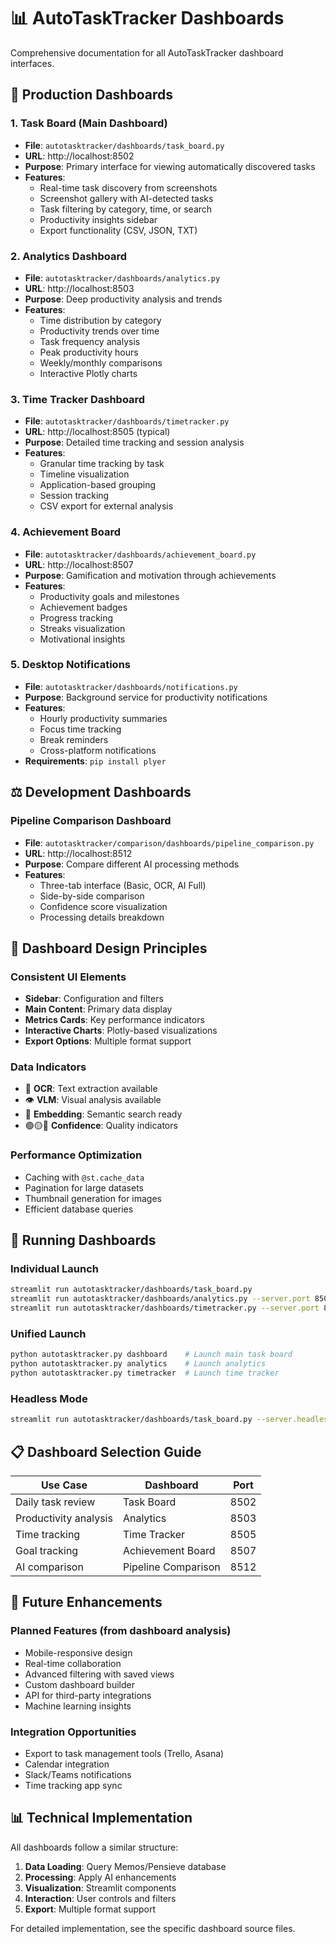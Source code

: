 # 📊 AutoTaskTracker Dashboards

Comprehensive documentation for all AutoTaskTracker dashboard interfaces.

## 🎯 Production Dashboards

### 1. **Task Board** (Main Dashboard)
- **File**: `autotasktracker/dashboards/task_board.py`
- **URL**: http://localhost:8502
- **Purpose**: Primary interface for viewing automatically discovered tasks
- **Features**:
  - Real-time task discovery from screenshots
  - Screenshot gallery with AI-detected tasks
  - Task filtering by category, time, or search
  - Productivity insights sidebar
  - Export functionality (CSV, JSON, TXT)

### 2. **Analytics Dashboard**
- **File**: `autotasktracker/dashboards/analytics.py`
- **URL**: http://localhost:8503
- **Purpose**: Deep productivity analysis and trends
- **Features**:
  - Time distribution by category
  - Productivity trends over time
  - Task frequency analysis
  - Peak productivity hours
  - Weekly/monthly comparisons
  - Interactive Plotly charts

### 3. **Time Tracker Dashboard**
- **File**: `autotasktracker/dashboards/timetracker.py`
- **URL**: http://localhost:8505 (typical)
- **Purpose**: Detailed time tracking and session analysis
- **Features**:
  - Granular time tracking by task
  - Timeline visualization
  - Application-based grouping
  - Session tracking
  - CSV export for external analysis

### 4. **Achievement Board**
- **File**: `autotasktracker/dashboards/achievement_board.py`
- **URL**: http://localhost:8507
- **Purpose**: Gamification and motivation through achievements
- **Features**:
  - Productivity goals and milestones
  - Achievement badges
  - Progress tracking
  - Streaks visualization
  - Motivational insights

### 5. **Desktop Notifications**
- **File**: `autotasktracker/dashboards/notifications.py`
- **Purpose**: Background service for productivity notifications
- **Features**:
  - Hourly productivity summaries
  - Focus time tracking
  - Break reminders
  - Cross-platform notifications
- **Requirements**: `pip install plyer`

## ⚖️ Development Dashboards

### **Pipeline Comparison Dashboard**
- **File**: `autotasktracker/comparison/dashboards/pipeline_comparison.py`
- **URL**: http://localhost:8512
- **Purpose**: Compare different AI processing methods
- **Features**:
  - Three-tab interface (Basic, OCR, AI Full)
  - Side-by-side comparison
  - Confidence score visualization
  - Processing details breakdown

## 🎨 Dashboard Design Principles

### **Consistent UI Elements**
- **Sidebar**: Configuration and filters
- **Main Content**: Primary data display
- **Metrics Cards**: Key performance indicators
- **Interactive Charts**: Plotly-based visualizations
- **Export Options**: Multiple format support

### **Data Indicators**
- 📝 **OCR**: Text extraction available
- 👁️ **VLM**: Visual analysis available
- 🧠 **Embedding**: Semantic search ready
- 🟢🟡🔴 **Confidence**: Quality indicators

### **Performance Optimization**
- Caching with `@st.cache_data`
- Pagination for large datasets
- Thumbnail generation for images
- Efficient database queries

## 🚀 Running Dashboards

### **Individual Launch**
```bash
streamlit run autotasktracker/dashboards/task_board.py
streamlit run autotasktracker/dashboards/analytics.py --server.port 8503
streamlit run autotasktracker/dashboards/timetracker.py --server.port 8505
```

### **Unified Launch**
```bash
python autotasktracker.py dashboard    # Launch main task board
python autotasktracker.py analytics    # Launch analytics
python autotasktracker.py timetracker  # Launch time tracker
```

### **Headless Mode**
```bash
streamlit run autotasktracker/dashboards/task_board.py --server.headless true
```

## 📋 Dashboard Selection Guide

| **Use Case** | **Dashboard** | **Port** |
|-------------|---------------|----------|
| Daily task review | Task Board | 8502 |
| Productivity analysis | Analytics | 8503 |
| Time tracking | Time Tracker | 8505 |
| Goal tracking | Achievement Board | 8507 |
| AI comparison | Pipeline Comparison | 8512 |

## 🔮 Future Enhancements

### **Planned Features** (from dashboard analysis)
- Mobile-responsive design
- Real-time collaboration
- Advanced filtering with saved views
- Custom dashboard builder
- API for third-party integrations
- Machine learning insights

### **Integration Opportunities**
- Export to task management tools (Trello, Asana)
- Calendar integration
- Slack/Teams notifications
- Time tracking app sync

## 📊 Technical Implementation

All dashboards follow a similar structure:
1. **Data Loading**: Query Memos/Pensieve database
2. **Processing**: Apply AI enhancements
3. **Visualization**: Streamlit components
4. **Interaction**: User controls and filters
5. **Export**: Multiple format support

For detailed implementation, see the specific dashboard source files.